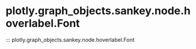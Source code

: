 # plotly.graph_objects.sankey.node.hoverlabel.Font

::: plotly.graph_objects.sankey.node.hoverlabel.Font
